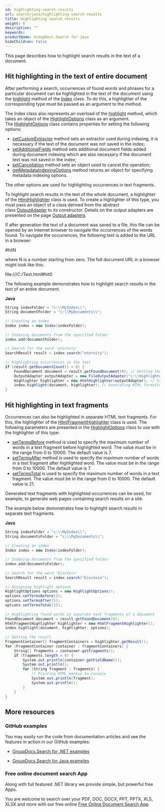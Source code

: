```yaml
---
id: highlighting-search-results
url: search/java/highlighting-search-results
title: Highlighting search results
weight: 8
description: ""
keywords: 
productName: GroupDocs.Search for Java
hideChildren: False
---
```

This page describes how to highlight search results in the text of a document.

## Hit highlighting in the text of entire document

After performing a search, occurrences of found words and phrases for a particular document can be highlighted in the text of the document using the [highlight](https://apireference.groupdocs.com/search/java/com.groupdocs.search/Index#highlight(com.groupdocs.search.results.FoundDocument,%20com.groupdocs.search.highlighters.Highlighter)) method of the [Index](https://apireference.groupdocs.com/search/java/com.groupdocs.search/Index) class. To do this, a highlighter of the corresponding type must be passed as an argument to the method.

The Index class also represents an overload of the [highlight](https://apireference.groupdocs.com/search/java/com.groupdocs.search/Index#highlight(com.groupdocs.search.results.FoundDocument,%20com.groupdocs.search.highlighters.Highlighter)) method, which takes an object of the [HighlightOptions](https://apireference.groupdocs.com/search/java/com.groupdocs.search.options/HighlightOptions) class as an argument. The [HighlightOptions](https://apireference.groupdocs.com/search/java/com.groupdocs.search.options/HighlightOptions) class contains properties for setting the following options:

*   [setCustomExtractor](https://apireference.groupdocs.com/search/java/com.groupdocs.search.options/TextOptions#setCustomExtractor(com.groupdocs.search.common.IFieldExtractor)) method sets an extractor used during indexing, it is necessary if the text of the document was not saved in the index;
*   [setAdditionalFields](https://apireference.groupdocs.com/search/java/com.groupdocs.search.options/TextOptions#setAdditionalFields(com.groupdocs.search.common.DocumentField%5B%5D)) method sets additional document fields added during document indexing which are also necessary if the document text was not saved in the index;
*   [setCancellation](https://apireference.groupdocs.com/search/java/com.groupdocs.search.options/TextOptions#setCancellation(com.groupdocs.search.common.Cancellation)) method sets an object used to cancel the operation;
*   [getMetadataIndexingOptions](https://apireference.groupdocs.com/search/java/com.groupdocs.search.options/TextOptions#getMetadataIndexingOptions()) method returns an object for specifying metadata indexing options.

The other options are used for highlighting occurrences in text fragments.

To highlight search results in the text of the whole document, a highlighter of the [HtmlHighlighter](https://apireference.groupdocs.com/search/java/com.groupdocs.search.highlighters/HtmlHighlighter) class is used. To create a highlighter of this type, you must pass an object of a class derived from the abstract class [OutputAdapter](https://apireference.groupdocs.com/search/java/com.groupdocs.search.common/OutputAdapter) to its constructor. Details on the output adapters are presented on the page [Output adapters](Output%2Badapters.html).

If after generation the text of a document was saved to a file, this file can be opened by an Internet browser to navigate the occurrences of the words found. To navigate the occurrences, the following text is added to the URL in a browser:

#hitN

where N is a number starting from zero. The full document URL in a browser might look like this:

file:///C:/Text.html#hit0

The following example demonstrates how to highlight search results in the text of an entire document.

**Java**

```csharp
String indexFolder = "c:\\MyIndex\\";
String documentFolder = "c:\\MyDocuments\\";
 
// Creating an index
Index index = new Index(indexFolder);
 
// Indexing documents from the specified folder
index.add(documentFolder);
 
// Search for the word 'eternity'
SearchResult result = index.search("eternity");
 
// Highlighting occurrences in the text
if (result.getDocumentCount() > 0) {
    FoundDocument document = result.getFoundDocument(0); // Getting the first found document
    OutputAdapter outputAdapter = new FileOutputAdapter("c:\\Highlighted.html"); // Creating an output adapter to a file
    Highlighter highlighter = new HtmlHighlighter(outputAdapter); // Creating the highlighter object
    index.highlight(document, highlighter); // Generating HTML formatted text with highlighted occurrences
}
```

## Hit highlighting in text fragments

Occurrences can also be highlighted in separate HTML text fragments. For this, the highlighter of the [HtmlFragmentHighlighter](https://apireference.groupdocs.com/search/java/com.groupdocs.search.highlighters/HtmlFragmentHighlighter) class is used. The following parameters are presented in the [HighlightOptions](https://apireference.groupdocs.com/search/java/com.groupdocs.search.options/HighlightOptions) class to use with the highlighter of this type:

*   [setTermsBefore](https://apireference.groupdocs.com/search/java/com.groupdocs.search.options/HighlightOptions#setTermsBefore(int)) method is used to specify the maximum number of words in a text fragment before highlighted word. The value must be in the range from 0 to 10000. The default value is 7.
*   [setTermsAfter](https://apireference.groupdocs.com/search/java/com.groupdocs.search.options/HighlightOptions#setTermsAfter(int)) method is used to specify the maximum number of words in a text fragment after highlighted word. The value must be in the range from 0 to 10000. The default value is 7.
*   [setTermsTotal](https://apireference.groupdocs.com/search/java/com.groupdocs.search.options/HighlightOptions#setTermsTotal(int)) is used to specify the maximum number of words in a text fragment. The value must be in the range from 0 to 10000. The default value is 21.

Generated text fragments with highlighted occurrences can be used, for example, to generate web pages containing search results on a site.

The example below demonstrates how to highlight search results in separate text fragments.

**Java**

```csharp
String indexFolder = "c:\\MyIndex\\";
String documentsFolder = "c:\\MyDocuments\\";
 
// Creating an index
Index index = new Index(indexFolder);
 
// Indexing documents from the specified folder
index.add(documentsFolder);
 
// Search for the word 'Einstein'
SearchResult result = index.search("Einstein");
 
// Assigning highlight options
HighlightOptions options = new HighlightOptions();
options.setTermsBefore(5);
options.setTermsAfter(5);
options.setTermsTotal(15);
 
// Highlighting found words in separate text fragments of a document
FoundDocument document = result.getFoundDocument(0);
HtmlFragmentHighlighter highlighter = new HtmlFragmentHighlighter();
index.highlight(document, highlighter, options);
 
// Getting the result
FragmentContainer[] fragmentContainers = highlighter.getResult();
for (FragmentContainer container : fragmentContainers) {
    String[] fragments = container.getFragments();
    if (fragments.length > 0) {
        System.out.println(container.getFieldName());
        System.out.println();
        for (String fragment : fragments) {
            // Printing HTML markup to console
            System.out.println(fragment);
            System.out.println();
        }
    }
}
```

## More resources

### GitHub examples

You may easily run the code from documentation articles and see the features in action in our GitHub examples:

*   [GroupDocs.Search for .NET examples](https://github.com/groupdocs-search/GroupDocs.Search-for-.NET)
    
*   [GroupDocs.Search for Java examples](https://github.com/groupdocs-search/GroupDocs.Search-for-Java)
    

### Free online document search App

Along with full featured .NET library we provide simple, but powerful free Apps.

You are welcome to search over your PDF, DOC, DOCX, PPT, PPTX, XLS, XLSX and more with our free online [Free Online Document Search App](https://products.groupdocs.app/search).
